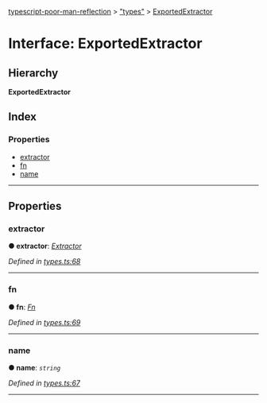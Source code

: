 [typescript-poor-man-reflection](../README.md) > ["types"](../modules/_types_.md) > [ExportedExtractor](../interfaces/_types_.exportedextractor.md)

# Interface: ExportedExtractor

## Hierarchy

**ExportedExtractor**

## Index

### Properties

* [extractor](_types_.exportedextractor.md#extractor)
* [fn](_types_.exportedextractor.md#fn)
* [name](_types_.exportedextractor.md#name)

---

## Properties

<a id="extractor"></a>

###  extractor

**● extractor**: *[Extractor](../modules/_types_.md#extractor)*

*Defined in [types.ts:68](https://github.com/cancerberoSgx/typescript-poor-man-reflection/blob/be10635/src/types.ts#L68)*

___
<a id="fn"></a>

###  fn

**● fn**: *[Fn](../modules/_util_.md#fn)*

*Defined in [types.ts:69](https://github.com/cancerberoSgx/typescript-poor-man-reflection/blob/be10635/src/types.ts#L69)*

___
<a id="name"></a>

###  name

**● name**: *`string`*

*Defined in [types.ts:67](https://github.com/cancerberoSgx/typescript-poor-man-reflection/blob/be10635/src/types.ts#L67)*

___

